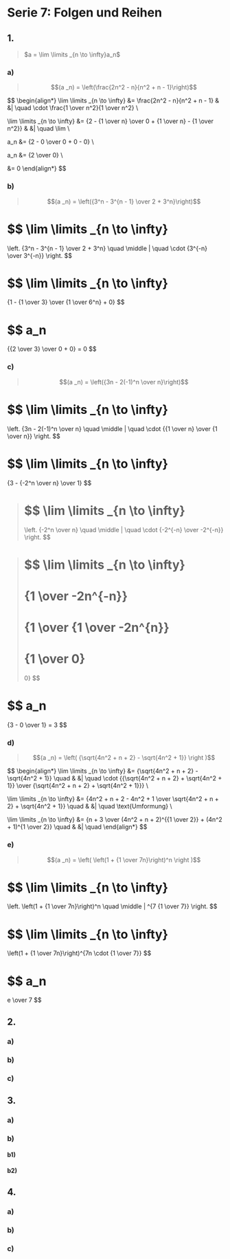 # Serie 7: Folgen und Reihen

## 1.

> $a = \lim \limits _{n \to \infty}a_n$

### a)

> $$(a _n) = \left(\frac{2n^2 - n}{n^2 + n - 1}\right)$$

$$
\begin{align*}
  \lim \limits _{n \to \infty}
  &=
  \frac{2n^2 - n}{n^2 + n - 1}
  & &| \quad \cdot \frac{1 \over n^2}{1 \over n^2}
  \\

  \lim \limits _{n \to \infty}
  &=
  {2 - {1 \over n} \over 0 + {1 \over n} - {1 \over n^2}}
  & &| \quad \lim
  \\

  a_n
  &=
  {2 - 0 \over 0 + 0 - 0}
  \\

  a_n
  &=
  {2 \over 0} \\

  &= 0
\end{align*}
$$

### b)

> $$(a _n) = \left({3^n - 3^{n - 1} \over 2 + 3^n}\right)$$

$$
\lim \limits _{n \to \infty}
=
\left.  {3^n - 3^{n - 1} \over 2 + 3^n} \quad
\middle | \quad \cdot {3^{-n} \over 3^{-n}}
\right.
$$

$$
\lim \limits _{n \to \infty}
=
{1 - {1 \over 3} \over {1 \over 6^n} + 0}
$$

$$
a_n
=
{{2 \over 3} \over 0 + 0} = 0
$$

### c)

> $$(a _n) = \left({3n - 2(-1)^n \over n}\right)$$

$$
\lim \limits _{n \to \infty}
=
\left. {3n - 2(-1)^n \over n} \quad
\middle | \quad \cdot {{1 \over n} \over {1 \over n}}
\right.
$$

$$
\lim \limits _{n \to \infty}
=
{3 - {-2^n \over n} \over 1}
$$

>$$
>\lim \limits _{n \to \infty}
>=
>\left. {-2^n \over n} \quad
>\middle | \quad \cdot {-2^{-n} \over -2^{-n}}
>\right.
>$$

>$$
>\lim \limits _{n \to \infty}
>=
>{1 \over -2n^{-n}}
>=
>{1 \over {1 \over -2n^{n}}
>=
>{1 \over 0}
>=
>0}
>$$

$$
a_n
=
{3 - 0 \over 1} = 3
$$

### d)

> $$(a _n) = \left( {\sqrt{4n^2 + n + 2} - \sqrt{4n^2 + 1}} \right )$$

$$
\begin{align*}
  \lim \limits _{n \to \infty}
  &=
  {\sqrt{4n^2 + n + 2} - \sqrt{4n^2 + 1}} \quad
  & &| \quad \cdot {{\sqrt{4n^2 + n + 2} + \sqrt{4n^2 + 1}} \over {\sqrt{4n^2 + n + 2} + \sqrt{4n^2 + 1}}}
  \\

  \lim \limits _{n \to \infty}
  &=
  {4n^2 + n + 2 - 4n^2 + 1 \over \sqrt{4n^2 + n + 2} + \sqrt{4n^2 + 1}} \quad
  & &| \quad \text{Umformung}
  \\

  \lim \limits _{n \to \infty}
  &=
  {n + 3 \over (4n^2 + n + 2)^{{1 \over 2}} + (4n^2 + 1)^{1 \over 2}} \quad
  & &| \quad
\end{align*}
$$

### e)

> $$(a _n) = \left( \left(1 + {1 \over 7n}\right)^n \right )$$

$$
\lim \limits _{n \to \infty}
=
\left. \left(1 + {1 \over 7n}\right)^n \quad
\middle | ^{7 {1 \over 7}}
\right.
$$

$$
\lim \limits _{n \to \infty}
=
\left(1 + {1 \over 7n}\right)^{7n \cdot {1 \over 7}}
$$

$$
a_n
=
e \over 7
$$

## 2.

### a)

### b)

### c)

## 3.

### a)

### b)

#### b1)

#### b2)

## 4.

### a)

### b)

### c)
